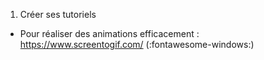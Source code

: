 1. Créer ses tutoriels

- Pour réaliser des animations efficacement : https://www.screentogif.com/ (:fontawesome-windows:)
